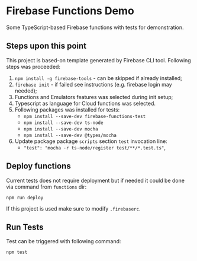 # Firebase Functions Demo
Some TypeScript-based Firebase functions with tests for demonstration.

## Steps upon this point
This project is based-on template generated by Firebase CLI tool.
Following steps was proceeded:

1. `npm install -g firebase-tools` - can be skipped if already installed;
2. `firebase init` - if failed see instructions (e.g. firebase login may needed);
3. Functions and Emulators features was selected during init setup;
4. Typescript as language for Cloud functions was selected.
5. Following packages was installed for tests:
    - `npm install --save-dev firebase-functions-test`
    - `npm install --save-dev ts-node`
    - `npm install --save-dev mocha`
    - `npm install --save-dev @types/mocha`
6. Update package package `scripts` section `test` invocation line:
   - `"test": "mocha -r ts-node/register test/**/*.test.ts"`,

## Deploy functions
Current tests does not require deployment but if needed it could be done via command from `functions` dir:
```
npm run deploy
```
If this project is used make sure to modify `.firebaserc`.

## Run Tests
Test can be triggered with following command:

```
npm test
```
